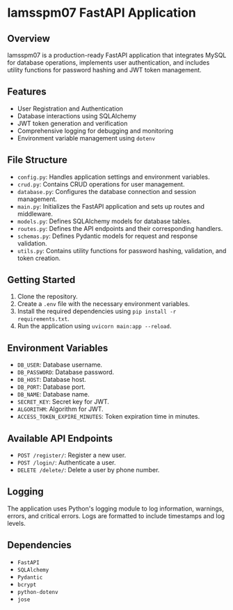 # Iamsspm07 FastAPI Application

## Overview
Iamsspm07 is a production-ready FastAPI application that integrates MySQL for database operations, implements user authentication, and includes utility functions for password hashing and JWT token management.

## Features
- User Registration and Authentication
- Database interactions using SQLAlchemy
- JWT token generation and verification
- Comprehensive logging for debugging and monitoring
- Environment variable management using `dotenv`

## File Structure
- `config.py`: Handles application settings and environment variables.
- `crud.py`: Contains CRUD operations for user management.
- `database.py`: Configures the database connection and session management.
- `main.py`: Initializes the FastAPI application and sets up routes and middleware.
- `models.py`: Defines SQLAlchemy models for database tables.
- `routes.py`: Defines the API endpoints and their corresponding handlers.
- `schemas.py`: Defines Pydantic models for request and response validation.
- `utils.py`: Contains utility functions for password hashing, validation, and token creation.

## Getting Started
1. Clone the repository.
2. Create a `.env` file with the necessary environment variables.
3. Install the required dependencies using `pip install -r requirements.txt`.
4. Run the application using `uvicorn main:app --reload`.

## Environment Variables
- `DB_USER`: Database username.
- `DB_PASSWORD`: Database password.
- `DB_HOST`: Database host.
- `DB_PORT`: Database port.
- `DB_NAME`: Database name.
- `SECRET_KEY`: Secret key for JWT.
- `ALGORITHM`: Algorithm for JWT.
- `ACCESS_TOKEN_EXPIRE_MINUTES`: Token expiration time in minutes.

## Available API Endpoints
- `POST /register/`: Register a new user.
- `POST /login/`: Authenticate a user.
- `DELETE /delete/`: Delete a user by phone number.

## Logging
The application uses Python's logging module to log information, warnings, errors, and critical errors. Logs are formatted to include timestamps and log levels.

## Dependencies
- `FastAPI`
- `SQLAlchemy`
- `Pydantic`
- `bcrypt`
- `python-dotenv`
- `jose`
